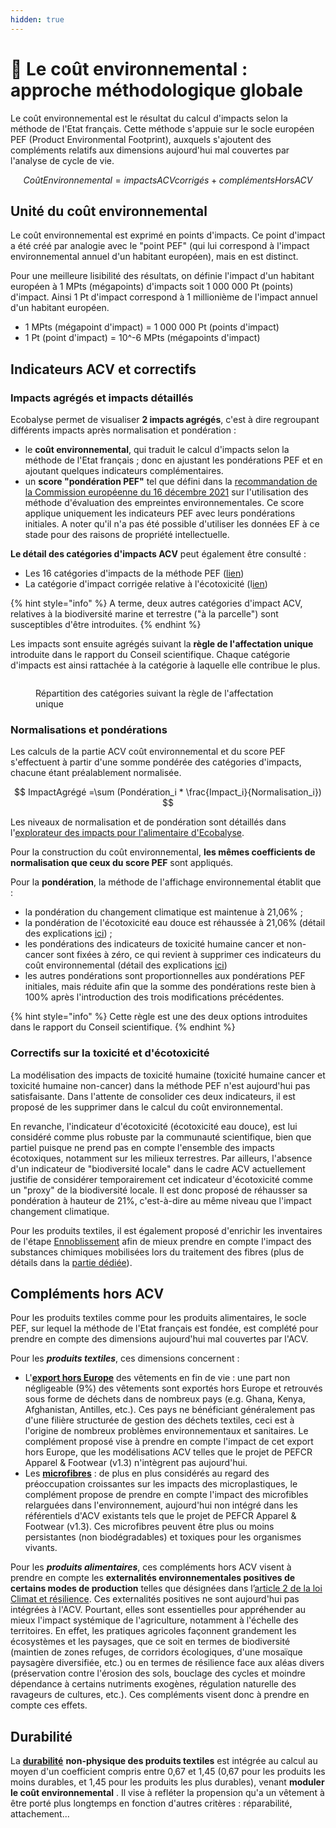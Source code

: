 ```yaml
---
hidden: true
---
```


# 📝 Le coût environnemental : approche méthodologique globale

Le coût environnemental est le résultat du calcul d'impacts selon la méthode de l'Etat français. Cette méthode s'appuie sur le socle européen PEF (Product Environmental Footprint), auxquels s'ajoutent des compléments relatifs aux dimensions aujourd'hui mal couvertes par l'analyse de cycle de vie.

$$
Coût Environnemental = impacts ACVcorrigés +compléments HorsACV
$$

## Unité du coût environnemental

Le coût environnemental est exprimé en points d'impacts. Ce point d'impact a été créé par analogie avec le "point PEF" (qui lui correspond à l'impact environnemental annuel d'un habitant européen), mais en est distinct.

Pour une meilleure lisibilité des résultats, on définie l'impact d'un habitant européen à 1 MPts (mégapoints) d'impacts soit 1 000 000 Pt (points) d'impact. Ainsi 1 Pt d'impact correspond à 1 millionième de l'impact annuel d'un habitant européen.

* 1  MPts (mégapoint d'impact) = 1 000 000 Pt (points d'impact)
* 1 Pt (point d'impact) = 10^-6 MPts (mégapoints d'impact)

## Indicateurs ACV et correctifs&#x20;

### Impacts agrégés et impacts détaillés

Ecobalyse permet de visualiser **2 impacts agrégés**, c'est à dire regroupant différents impacts après normalisation et pondération :&#x20;

* le **coût environnemental**, qui traduit le calcul d'impacts selon la méthode de l'Etat français ; donc en ajustant les pondérations PEF et en ajoutant quelques indicateurs complémentaires.&#x20;
* un **score "pondération PEF"** tel que défini dans la [recommandation de la Commission européenne du 16 décembre 2021](https://eur-lex.europa.eu/legal-content/EN/TXT/?uri=PI_COM%3AC%282021%299332) sur l'utilisation des méthode d'évaluation des empreintes environnementales. Ce score applique uniquement les indicateurs PEF avec leurs pondérations initiales. A noter qu'il n'a pas été possible d'utiliser les données EF à ce stade pour des raisons de propriété intellectuelle.

**Le détail des catégories d'impacts ACV** peut également être consulté :&#x20;

* Les 16 catégories d'impacts de la méthode PEF ([lien](impacts-consideres.md#16-categories-dimpacts-pef))
* La catégorie d'impact corrigée relative à l'écotoxicité (l[ien](impacts-consideres.md#indicateurs-de-toxicite-et-decotoxicite-corriges))

{% hint style="info" %}
A terme, deux autres catégories d'impact ACV, relatives à la biodiversité marine et terrestre ("à la parcelle") sont susceptibles d'être introduites.
{% endhint %}

Les impacts sont ensuite agrégés suivant la **règle de l'affectation unique** introduite dans le rapport du Conseil scientifique. Chaque catégorie d'impacts est ainsi rattachée à la catégorie à laquelle elle contribue le plus.

<figure><img src=".gitbook/assets/Mono-affectation.png" alt=""><figcaption><p>Répartition des catégories suivant la règle de l'affectation unique</p></figcaption></figure>



### Normalisations et pondérations

Les calculs de la partie ACV coût environnemental et du score PEF s'effectuent à partir d'une somme pondérée des catégories d'impacts, chacune étant préalablement normalisée.

$$
ImpactAgrégé =\sum (Pondération_i * \frac{Impact_i}{Normalisation_i})
$$

Les niveaux de normalisation et de pondération sont détaillés dans l'[explorateur des impacts pour l'alimentaire d'Ecobalyse](https://ecobalyse.beta.gouv.fr/#/explore/food).

Pour la construction du coût environnemental, **les mêmes coefficients de normalisation que ceux du score PEF** sont appliqués.

Pour la **pondération**, la méthode de l'affichage environnemental établit que : &#x20;

* la pondération du changement climatique est maintenue à 21,06% ;
* la pondération de l'écotoxicité eau douce est réhaussée à 21,06% (détail des explications [ici](impacts-consideres.md#correction-des-indicateurs-de-toxicite-et-decotoxicite)) ;
* les pondérations des indicateurs de toxicité humaine cancer et non-cancer sont fixées à zéro, ce qui revient à supprimer ces indicateurs du coût environnemental (détail des explications [ici](impacts-consideres.md#correction-des-indicateurs-de-toxicite-et-decotoxicite))
* les autres pondérations sont proportionnelles aux pondérations PEF initiales, mais réduite afin que la somme des pondérations reste bien à 100% après l'introduction des trois modifications précédentes.

{% hint style="info" %}
Cette règle est une des deux options introduites dans le rapport du Conseil scientifique.
{% endhint %}

### Correctifs sur la toxicité et d'écotoxicité

La modélisation des impacts de toxicité humaine (toxicité humaine cancer et toxicité humaine non-cancer) dans la méthode PEF n'est aujourd'hui pas satisfaisante. Dans l'attente de consolider ces deux indicateurs, il est proposé de les supprimer dans le calcul du coût environnemental.

En revanche, l'indicateur d'écotoxicité (écotoxicité eau douce), est lui considéré comme plus robuste par la communauté scientifique, bien que partiel puisque ne prend pas en compte l'ensemble des impacts écotoxiques, notamment sur les milieux terrestres. Par ailleurs, l'absence d'un indicateur de "biodiversité locale" dans le cadre ACV actuellement justifie de considérer temporairement cet indicateur d'écotoxicité comme un "proxy" de la biodiversité locale. Il est donc proposé de réhausser sa pondération à hauteur de 21%, c'est-à-dire au même niveau que l'impact changement climatique.

Pour les produits textiles, il est également proposé d'enrichir les inventaires de l'étape [Ennoblissement](textile/cycle-de-vie-des-produits-textiles/ennoblissement/) afin de mieux prendre en compte l'impact des substances chimiques mobilisées lors du traitement des fibres (plus de détails dans la [partie dédiée](textile/cycle-de-vie-des-produits-textiles/ennoblissement/inventaires-enrichis.md)).

## Compléments hors ACV

Pour les produits textiles comme pour les produits alimentaires, le socle PEF, sur lequel la méthode de l'Etat français est fondée, est complété pour prendre en compte des dimensions aujourd'hui mal couvertes par l'ACV. &#x20;

Pour les _**produits textiles**_, ces dimensions concernent :

* L'[**export hors Europe**](textile/complements-hors-acv/export-hors-europe.md) des vêtements en fin de vie : une part non négligeable (9%) des vêtements sont exportés hors Europe et retrouvés sous forme de déchets dans de nombreux pays (e.g. Ghana, Kenya, Afghanistan, Antilles, etc.). Ces pays ne bénéficiant généralement pas d'une filière structurée de gestion des déchets textiles, ceci est à l'origine de nombreux problèmes environnementaux et sanitaires. Le complément proposé vise à prendre en compte l'impact de cet export hors Europe, que les modélisations ACV telles que le projet de PEFCR Apparel & Footwear (v1.3) n'intègrent pas aujourd'hui.
* Les [**microfibres**](textile/complements-hors-acv/microfibres.md) : de plus en plus considérés au regard des préoccupation croissantes sur les impacts des microplastiques, le complément propose de prendre en compte l'impact des microfibles relarguées dans l'environnement, aujourd'hui non intégré dans les référentiels d'ACV existants tels que le projet de PEFCR Apparel & Footwear (v1.3). Ces microfibres peuvent être plus ou moins persistantes (non biodégradables) et toxiques pour les organismes vivants.&#x20;

Pour les _**produits alimentaires**_, ces compléments hors ACV visent à prendre en compte les **externalités environnementales positives de certains modes de production** telles que désignées dans l’[article 2 de la loi Climat et résilience](https://www.legifrance.gouv.fr/jorf/article_jo/JORFARTI000043956979). Ces externalités positives ne sont aujourd'hui pas intégrées à l'ACV. Pourtant, elles sont essentielles pour appréhender au mieux l'impact systémique de l'agriculture, notamment à l'échelle des territoires. En effet, les pratiques agricoles façonnent grandement les écosystèmes et les paysages, que ce soit en termes de biodiversité (maintien de zones refuges, de corridors écologiques, d'une mosaïque paysagère diversifiée, etc.) ou en termes de résilience face aux aléas divers (préservation contre l'érosion des sols, bouclage des cycles et moindre dépendance à certains nutriments exogènes,  régulation naturelle des ravageurs de cultures, etc.). Ces compléments visent donc à prendre en compte ces effets.

## Durabilité&#x20;

La [**durabilité**](textile/durabilite.md) **non-physique des produits textiles** est intégrée au calcul au moyen d'un coefficient compris entre 0,67 et 1,45 (0,67 pour les produits les moins durables, et 1,45 pour les produits les plus durables), venant **moduler le coût environnemental** . Il vise à refléter la propension qu'a un vêtement à être porté plus longtemps en fonction d'autres critères : réparabilité, attachement...
